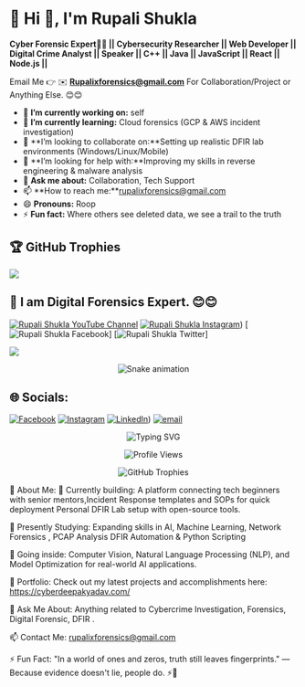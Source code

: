 # 💫 Hi 👋, I'm Rupali Shukla
**Cyber Forensic Expert🧑‍💻 || Cybersecurity Researcher || Web Developer ||  Digital Crime Analyst || Speaker || C++ || Java || JavaScript || React || Node.js ||**

Email Me 👉 ✉️ **Rupalixforensics@gmail.com** For Collaboration/Project or Anything Else. 😊😊

- 🔭 **I’m currently working on:** self
- 🌱 **I’m currently learning:** Cloud forensics (GCP & AWS incident investigation)
- 👯 **I’m looking to collaborate on:**Setting up realistic DFIR lab environments (Windows/Linux/Mobile)
- 🤔 **I’m looking for help with:**Improving my skills in reverse engineering & malware analysis  
- 💬 **Ask me about:** Collaboration, Tech Support
- 📫 **How to reach me:**rupalixforensics@gmail.com
- 😄 **Pronouns:** Roop
- ⚡ **Fun fact:** Where others see deleted data, we see a trail to the truth
## 🏆 GitHub Trophies
![](https://github-profile-trophy.vercel.app/?username=Rupalixforensics&theme=radical&no-frame=false&no-bg=true&margin-w=4)
## 🔗 I am Digital Forensics Expert. 😊😊

[![Rupali Shukla YouTube Channel](https://img.shields.io/badge/YouTube-Rupali%20Shukla-red?logo=youtube&logoColor=white)]([https://www.youtube.com]) [![Rupali Shukla Instagram](https://img.shields.io/badge/Instagram-Rupali%20Shukla-pink?logo=instagram&logoColor=white)](https://www.instagram.com/rupalixforensics?igsh=MXd1OXNxcG1taW85bw==)) [![Rupali Shukla Facebook](https://img.shields.io/badge/Facebook-Rupali%20Shukla-blue?logo=facebook&logoColor=white)] [![Rupali Shukla Twitter](https://img.shields.io/badge/Twitter-Rupali%20Shukla-lightblue?logo=twitter&logoColor=white)]

[![](https://visitcount.itsvg.in/api?id=alamimran613&icon=1&color=4)](https://visitcount.itsvg.in)

<!-- Snake Game Repo View -->

<div align="center">
  <img src="https://profile-readme-generator.com/assets/snake.svg" alt="Snake animation" />
</div>

## 🌐 Socials:
[![Facebook](https://img.shields.io/badge/Facebook-%231877F2.svg?logo=Facebook&logoColor=white)](https://www.facebook.com/share/16jWqDpuan/) [![Instagram](https://img.shields.io/badge/Instagram-%23E4405F.svg?logo=Instagram&logoColor=white)](https://www.instagram.com/rupalixforensics?igsh=MXd1OXNxcG1taW85bw==) [![LinkedIn](https://img.shields.io/badge/LinkedIn-%230077B5.svg?logo=linkedin&logoColor=white)](https://www.linkedin.com/in/rupali-shukla-0ba8b6310/)) [![email](https://img.shields.io/badge/Email-D14836?logo=gmail&logoColor=white)](mailto:rupalixforensixs@gmail.com ) 


<!-- Typing Intro with AI/ML Vibe --> <div align="center"> <img src="https://readme-typing-svg.herokuapp.com?font=Fira+Code&weight=700&size=30&duration=4000&pause=1000&center=true&vCenter=true&width=700&lines=Hi+%F0%9F%91%8B%2C+I'm+Rupali+shukla;Forensics+Expert+%7C+Cloud+Forensics;Building+DFIR+Lab;Forensics+Expert+from+India" alt="Typing SVG" /> </div> <!-- Profile Views --> <p align="center"> <img src="https://komarev.com/ghpvc/?username=buildwithrupali&label=Profile+Views&color=blueviolet&style=plastic" alt="Profile Views" />  </p> <!-- GitHub Trophies --> <div align="center"> <img src="https://github-profile-trophy.vercel.app/?username=buildwithanish&theme=algolia&no-frame=true&row=1&column=6" alt="GitHub Trophies" /> </div>

🚀 About Me:
🔭 Currently building:
A platform connecting tech beginners with senior mentors,Incident Response templates and SOPs for quick deployment Personal DFIR Lab setup with open-source tools.

🌱 Presently Studying:
Expanding skills in AI, Machine Learning, Network Forensics , PCAP Analysis  DFIR Automation & Python Scripting 

🤖 Going inside:
Computer Vision, Natural Language Processing (NLP), and Model Optimization for real-world AI applications.

💼 Portfolio:
Check out my latest projects and accomplishments here: https://cyberdeepakyadav.com/

💬 Ask Me About:
Anything related to Cybercrime Investigation, Forensics, Digital Forensic, DFIR .

📫 Contact Me:
rupalixforensics@gmail.com

⚡ Fun Fact:
"In a world of ones and zeros, truth still leaves fingerprints."
— Because evidence doesn't lie, people do. ⚡🤯

<!-- Proudly created with GPRM ( https://gprm.itsvg.in ) -->

